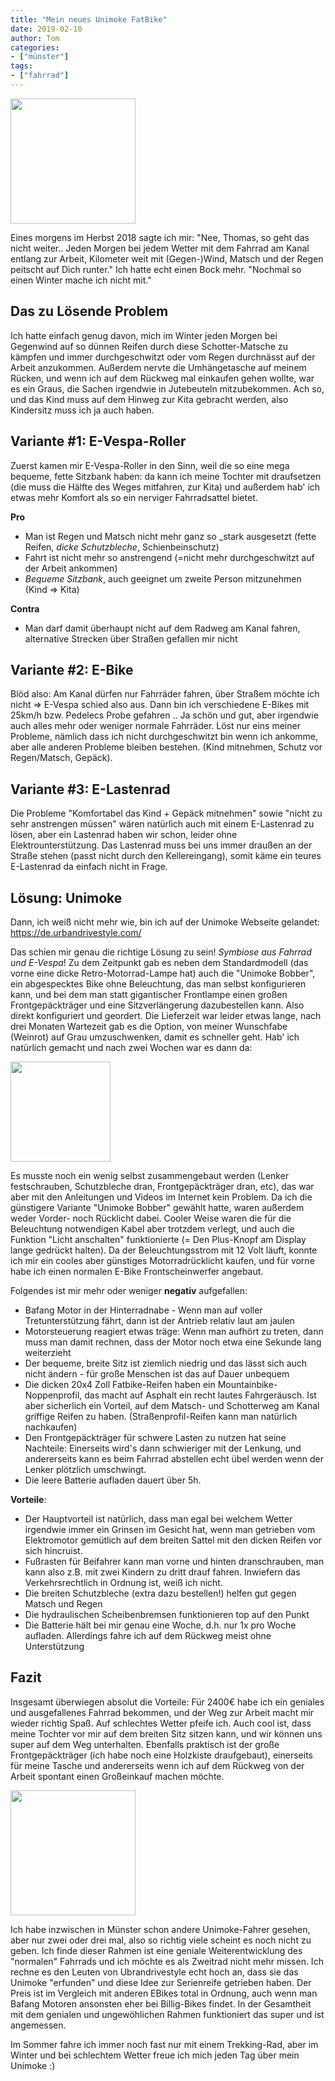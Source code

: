 ```yaml
---
title: "Mein neues Unimoke FatBike"
date: 2019-02-10
author: Tom
categories:
- ["münster"]
tags:
- ["fahrrad"]
---
```


<img src="/23/unimoke2.jpg" width="200">

Eines morgens im Herbst 2018 sagte ich mir: "Nee, Thomas, so geht das nicht weiter.. Jeden Morgen bei jedem Wetter mit dem Fahrrad am Kanal entlang zur Arbeit, Kilometer weit mit (Gegen-)Wind, Matsch und der Regen peitscht auf Dich runter." Ich hatte echt einen Bock mehr. "Nochmal so einen Winter mache ich nicht mit." 

## Das zu Lösende Problem 

Ich hatte einfach genug davon, mich im Winter jeden Morgen bei Gegenwind auf so dünnen Reifen durch diese Schotter-Matsche zu kämpfen und immer durchgeschwitzt oder vom Regen durchnässt auf der Arbeit anzukommen. Außerdem nervte die Umhängetasche auf meinem Rücken, und wenn ich auf dem Rückweg mal einkaufen gehen wollte, war es ein Graus, die Sachen irgendwie in Jutebeuteln mitzubekommen. Ach so, und das Kind muss auf dem Hinweg zur Kita gebracht werden, also Kindersitz muss ich ja auch haben.

<!-- more -->

## Variante #1: E-Vespa-Roller
Zuerst kamen mir E-Vespa-Roller in den Sinn, weil die so eine mega bequeme, fette Sitzbank haben: da kann ich meine Tochter mit draufsetzen (die muss die Hälfte des Weges mitfahren, zur Kita) und außerdem hab' ich etwas mehr Komfort als so ein nerviger Fahrradsattel bietet. 

__Pro__
 * Man ist Regen und Matsch nicht mehr ganz so _stark ausgesetzt (fette Reifen, *dicke Schutzbleche*, Schienbeinschutz)
 * Fahrt ist nicht mehr so anstrengend (=nicht mehr durchgeschwitzt auf der Arbeit ankommen)
 * *Bequeme Sitzbank*, auch geeignet um zweite Person mitzunehmen (Kind => Kita)

__Contra__
 * Man darf damit überhaupt nicht auf dem Radweg am Kanal fahren, alternative Strecken über Straßen gefallen mir nicht 

## Variante #2: E-Bike
Blöd also: Am Kanal dürfen nur Fahrräder fahren, über Straßem möchte ich nicht => E-Vespa schied also aus.
Dann bin ich verschiedene E-Bikes mit 25km/h bzw. Pedelecs Probe gefahren .. Ja schön und gut, aber irgendwie auch alles mehr oder weniger normale Fahrräder. Löst nur eins meiner Probleme, nämlich dass ich nicht durchgeschwitzt bin wenn ich ankomme, aber alle anderen Probleme bleiben bestehen. (Kind mitnehmen, Schutz vor Regen/Matsch, Gepäck). 

## Variante #3: E-Lastenrad
Die Probleme "Komfortabel das Kind + Gepäck mitnehmen" sowie "nicht zu sehr anstrengen müssen" wären natürlich auch mit einem E-Lastenrad zu lösen, aber ein Lastenrad haben wir schon, leider ohne Elektrounterstützung. Das Lastenrad muss bei uns immer draußen an der Straße stehen (passt nicht durch den Kellereingang), somit käme ein teures E-Lastenrad da einfach nicht in Frage. 

## Lösung: Unimoke
Dann, ich weiß nicht mehr wie, bin ich auf der Unimoke Webseite gelandet: 
https://de.urbandrivestyle.com/

Das schien mir genau die richtige Lösung zu sein! _Symbiose aus Fahrrad und E-Vespa_! Zu dem Zeitpunkt gab es neben dem Standardmodell (das vorne eine dicke Retro-Motorrad-Lampe hat) auch die "Unimoke Bobber", ein abgespecktes Bike ohne Beleuchtung, das man selbst konfigurieren kann, und bei dem man statt gigantischer Frontlampe einen großen Frontgepäckträger und eine Sitzverlängerung dazubestellen kann. Also direkt konfiguriert und geordert. 
Die Lieferzeit war leider etwas lange, nach drei Monaten Wartezeit gab es die Option, von meiner Wunschfabe (Weinrot) auf Grau umzuschwenken, damit es schneller geht. Hab' ich natürlich gemacht und nach zwei Wochen war es dann da: 

<img src="/23/unimoke3.jpg" width="160">

Es musste noch ein wenig selbst zusammengebaut werden (Lenker festschrauben, Schutzbleche dran, Frontgepäckträger dran, etc), das war aber mit den Anleitungen und Videos im Internet kein Problem.
Da ich die günstigere Variante "Unimoke Bobber" gewählt hatte, waren außerdem weder Vorder- noch Rücklicht dabei. Cooler Weise waren die für die Beleuchtung notwendigen Kabel aber trotzdem verlegt, und auch die Funktion "Licht anschalten" funktionierte (= Den Plus-Knopf am Display lange gedrückt halten). Da der Beleuchtungsstrom mit 12 Volt läuft, konnte ich mir ein cooles aber günstiges Motorradrücklicht kaufen, und für vorne habe ich einen normalen E-Bike Frontscheinwerfer angebaut.

Folgendes ist mir mehr oder weniger **negativ** aufgefallen: 

 * Bafang Motor in der Hinterradnabe - Wenn man auf voller Tretunterstützung fährt, dann ist der Antrieb relativ laut am jaulen
 * Motorsteuerung reagiert etwas träge: Wenn man aufhört zu treten, dann muss man damit rechnen, dass der Motor noch etwa eine Sekunde lang weiterzieht 
 * Der bequeme, breite Sitz ist ziemlich niedrig und das lässt sich auch nicht ändern - für große Menschen ist das auf Dauer unbequem 
 * Die dicken 20x4 Zoll Fatbike-Reifen haben ein Mountainbike-Noppenprofil, das macht auf Asphalt ein recht lautes Fahrgeräusch. Ist aber sicherlich ein Vorteil, auf dem Matsch- und Schotterweg am Kanal griffige Reifen zu haben. (Straßenprofil-Reifen kann man natürlich nachkaufen)
 * Den Frontgepäckträger für schwere Lasten zu nutzen hat seine Nachteile: Einerseits wird's dann schwieriger mit der Lenkung, und andererseits kann es beim Fahrrad abstellen echt übel werden wenn der Lenker plötzlich umschwingt.
 * Die leere Batterie aufladen dauert über 5h. 


 **Vorteile**: 

 * Der Hauptvorteil ist natürlich, dass man egal bei welchem Wetter irgendwie immer ein Grinsen im Gesicht hat, wenn man getrieben vom Elektromotor gemütlich auf dem breiten Sattel mit den dicken Reifen vor sich hincruist.
 * Fußrasten für Beifahrer kann man vorne und hinten dranschrauben, man kann also z.B. mit zwei Kindern zu dritt drauf fahren. Inwiefern das Verkehrsrechtlich in Ordnung ist, weiß ich nicht.
 * Die breiten Schutzbleche (extra dazu bestellen!) helfen gut gegen Matsch und Regen
 * Die hydraulischen Scheibenbremsen funktionieren top auf den Punkt
 * Die Batterie hält bei mir genau eine Woche, d.h. nur 1x pro Woche aufladen. Allerdings fahre ich auf dem Rückweg meist ohne Unterstützung

## Fazit

Insgesamt überwiegen absolut die Vorteile: Für 2400€ habe ich ein geniales und ausgefallenes Fahrrad bekommen, und der Weg zur Arbeit macht mir wieder richtig Spaß. Auf schlechtes Wetter pfeife ich. 
Auch cool ist, dass meine Tochter vor mir auf dem breiten Sitz sitzen kann, und wir können uns super auf dem Weg unterhalten. Ebenfalls praktisch ist der große Frontgepäckträger (ich habe noch eine Holzkiste draufgebaut), einerseits für meine Tasche und andererseits wenn ich auf dem Rückweg von der Arbeit spontant einen Großeinkauf machen möchte. 

<img src="/23/unimoke1.jpg" width="200">

Ich habe inzwischen in Münster schon andere Unimoke-Fahrer gesehen, aber nur zwei oder drei mal, also so richtig viele scheint es noch nicht zu geben. Ich finde dieser Rahmen ist eine geniale Weiterentwicklung des "normalen" Fahrrads und ich möchte es als Zweitrad nicht mehr missen. Ich rechne es den Leuten von  Ubrandrivestyle echt hoch an, dass sie das Unimoke "erfunden" und diese Idee zur Serienreife getrieben haben. 
Der Preis ist im Vergleich mit anderen EBikes total in Ordnung, auch wenn man Bafang Motoren ansonsten eher bei Billig-Bikes findet. In der Gesamtheit mit dem genialen und ungewöhlichen Rahmen funktioniert das super und ist angemessen.

Im Sommer fahre ich immer noch fast nur mit einem Trekking-Rad, aber im Winter und bei schlechtem Wetter freue ich mich jeden Tag über mein Unimoke :)
